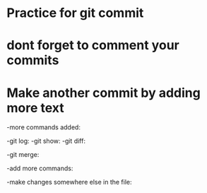 # Practice for git commit

# dont forget to comment your commits

# Make another commit by adding more text

-more commands added:

-git log:
-git show:
-git diff:

-git merge:

-add more commands:

-make changes somewhere else in the file:

